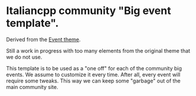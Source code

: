 # Italiancpp community "Big event template".
Derived from the [Event theme](https://github.com/melvinchng/event-jekyll-theme).

Still a work in progress with too many elements from the original theme that we do not use.

This template is to be used as a "one off" for each of the community big events.
We assume to customize it every time. After all, every event will require some tweaks.
This way we can keep some "garbage" out of the main community site.
